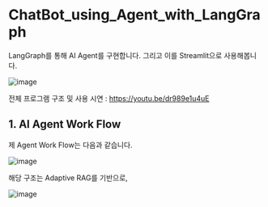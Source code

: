 # ChatBot_using_Agent_with_LangGraph
LangGraph를 통해 AI Agent를 구현합니다. 그리고 이를 Streamlit으로 사용해봅니다.

![image](https://github.com/user-attachments/assets/4df6a34a-214d-441e-9f3d-c023cae89a19)

전체 프로그램 구조 및 사용 시연 : https://youtu.be/dr989e1u4uE

## 1. AI Agent Work Flow

제 Agent Work Flow는 다음과 같습니다.

![image](https://github.com/user-attachments/assets/d30c5862-dce3-4d03-98a1-eff1688d4319)


해당 구조는 Adaptive RAG를 기반으로, 

![image](https://github.com/user-attachments/assets/86bacbc8-d5e7-43f9-9724-36888a4baa4e)
